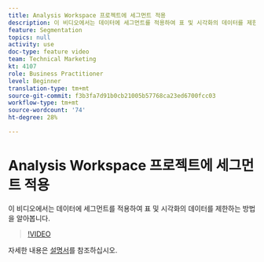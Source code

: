 ```yaml
---
title: Analysis Workspace 프로젝트에 세그먼트 적용
description: 이 비디오에서는 데이터에 세그먼트를 적용하여 표 및 시각화의 데이터를 제한하는 방법을 알아봅니다.
feature: Segmentation
topics: null
activity: use
doc-type: feature video
team: Technical Marketing
kt: 4107
role: Business Practitioner
level: Beginner
translation-type: tm+mt
source-git-commit: f3b3fa7d91b0cb21005b57768ca23ed6700fcc03
workflow-type: tm+mt
source-wordcount: '74'
ht-degree: 28%

---
```



# Analysis Workspace 프로젝트에 세그먼트 적용

이 비디오에서는 데이터에 세그먼트를 적용하여 표 및 시각화의 데이터를 제한하는 방법을 알아봅니다.

>[!VIDEO](https://video.tv.adobe.com/v/30994/?quality=12)

자세한 내용은 [설명서](https://docs.adobe.com/content/help/en/analytics/components/segmentation/segmentation-workflow/t-seg-apply.html)를 참조하십시오.
